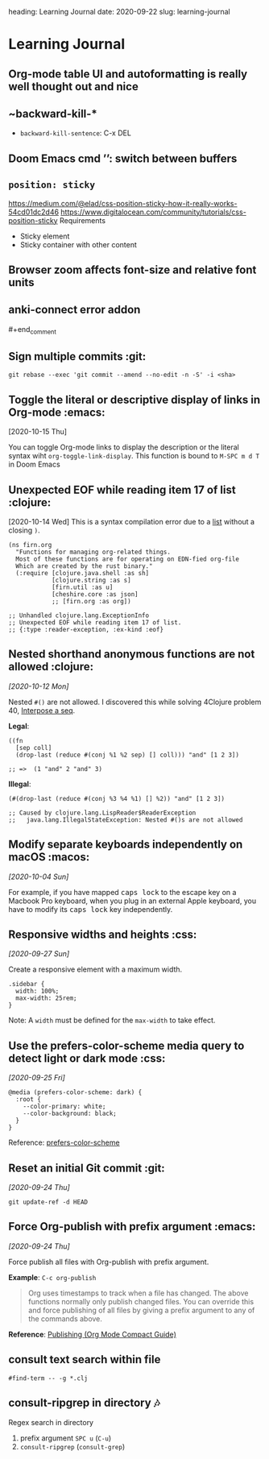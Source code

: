 heading: Learning Journal
date: 2020-09-22
slug: learning-journal

# Learning Journal

## Org-mode table UI and autoformatting is really well thought out and nice

## ~backward-kill-\*

-   `backward-kill-sentence`: C-x DEL

## Doom Emacs cmd &rsquo;&rsquo;: switch between buffers

## `position: sticky`

<https://medium.com/@elad/css-position-sticky-how-it-really-works-54cd01dc2d46>
<https://www.digitalocean.com/community/tutorials/css-position-sticky>
Requirements

-   Sticky element
-   Sticky container with other content

## Browser zoom affects font-size and relative font units

## anki-connect error addon

\#+end<sub>comment</sub>

## Sign multiple commits     :git:

`git rebase --exec 'git commit --amend --no-edit -n -S' -i <sha>`

## Toggle the literal or descriptive display of links in Org-mode     :emacs:

<span class="timestamp-wrapper"><span class="timestamp">[2020-10-15 Thu]</span></span>

You can toggle Org-mode links to display the description or the literal syntax wiht `org-toggle-link-display`. This function is bound to `M-SPC m d T` in Doom Emacs

## Unexpected EOF while reading item 17 of list     :clojure:

<span class="timestamp-wrapper"><span class="timestamp">[2020-10-14 Wed]</span></span>
This is a syntax compilation error due to a [list](https://clojuredocs.org/clojure.core/list) without a closing `)`.

    (ns firn.org
      "Functions for managing org-related things.
      Most of these functions are for operating on EDN-fied org-file
      Which are created by the rust binary."
      (:require [clojure.java.shell :as sh]
                [clojure.string :as s]
                [firn.util :as u]
                [cheshire.core :as json]
                ;; [firn.org :as org])
    
    ;; Unhandled clojure.lang.ExceptionInfo
    ;; Unexpected EOF while reading item 17 of list.
    ;; {:type :reader-exception, :ex-kind :eof}

## Nested shorthand anonymous functions are not allowed     :clojure:

*<span class="timestamp-wrapper"><span class="timestamp">[2020-10-12 Mon]</span></span>*

Nested `#()` are not allowed. I discovered this while solving 4Clojure problem 40, [Interpose a seq](/4clojure).

**Legal**:

    ((fn
      [sep coll]
      (drop-last (reduce #(conj %1 %2 sep) [] coll))) "and" [1 2 3])
    
    ;; =>  (1 "and" 2 "and" 3)

**Illegal**:

    (#(drop-last (reduce #(conj %3 %4 %1) [] %2)) "and" [1 2 3])
    
    ;; Caused by clojure.lang.LispReader$ReaderException
    ;;   java.lang.IllegalStateException: Nested #()s are not allowed

## Modify separate keyboards independently on macOS     :macos:

*<span class="timestamp-wrapper"><span class="timestamp">[2020-10-04 Sun]</span></span>*

For example, if you have mapped <kbd>caps lock</kbd> to the escape key on a Macbook Pro keyboard, when you plug in an external Apple keyboard, you have to modify its <kbd>caps lock</kbd> key independently.

## Responsive widths and heights     :css:

*<span class="timestamp-wrapper"><span class="timestamp">[2020-09-27 Sun]</span></span>*

Create a responsive element with a maximum width.

    .sidebar {
      width: 100%;
      max-width: 25rem;
    }

Note: A `width` must be defined for the `max-width` to take effect.

## Use the prefers-color-scheme media query to detect light or dark mode     :css:

*<span class="timestamp-wrapper"><span class="timestamp">[2020-09-25 Fri]</span></span>*

    @media (prefers-color-scheme: dark) {
      :root {
        --color-primary: white;
        --color-background: black;
      }
    }

Reference: [prefers-color-scheme](https://developer.mozilla.org/en-US/docs/Web/CSS/@media/prefers-color-scheme)

## Reset an initial Git commit     :git:

*<span class="timestamp-wrapper"><span class="timestamp">[2020-09-24 Thu]</span></span>*

`git update-ref -d HEAD`

## Force Org-publish with prefix argument     :emacs:

*<span class="timestamp-wrapper"><span class="timestamp">[2020-09-24 Thu]</span></span>*

Force publish all files with Org-publish with prefix argument.

**Example**: `C-c org-publish`

> Org uses timestamps to track when a file has changed. The above functions normally only publish changed files. You can override this and force publishing of all files by giving a prefix argument to any of the commands above.

**Reference**: [Publishing (Org Mode Compact Guide)](https://orgmode.org/guide/Publishing.html)

## consult text search within file

`#find-term -- -g *.clj`

## consult-ripgrep in directory     :notes:

Regex search in directory

1.  prefix argument `SPC u` (`C-u`)
2.  `consult-ripgrep` (`consult-grep`)


